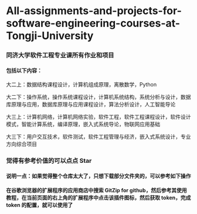 # All-assignments-and-projects-for-software-engineering-courses-at-Tongji-University
### 同济大学软件工程专业课所有作业和项目

#### 包括以下内容：

大二上：数据结构课程设计，计算机组成原理，离散数学，Python



大二下：操作系统，操作系统课程设计，计算机系统结构，系统分析与设计，数据库原理与应用，数据库原理与应用课程设计，算法分析设计，人工智能导论



大三上：计算机网络，计算机网络实验，软件工程，软件工程课程设计，软件设计模式，智能计算系统，编译原理，嵌入式系统导论，物联网应用基础



大三下：用户交互技术，软件测试，软件工程管理与经济，嵌入式系统设计，专业方向综合项目

### 觉得有参考价值的可以点点 Star

#### 说明一点：如果觉得整个仓库太大了，只想下载部分文件夹的，可以参考如下操作

#### 在谷歌浏览器的扩展程序的应用商店中搜索 GitZip for github，然后参考其使用教程，在当前页面的右上角的扩展程序中点击该插件图标，然后获取 token，完成 token 的配置，就可以使用了


